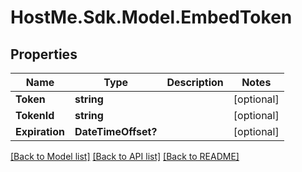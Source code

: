 # HostMe.Sdk.Model.EmbedToken
## Properties

Name | Type | Description | Notes
------------ | ------------- | ------------- | -------------
**Token** | **string** |  | [optional] 
**TokenId** | **string** |  | [optional] 
**Expiration** | **DateTimeOffset?** |  | [optional] 

[[Back to Model list]](../README.md#documentation-for-models) [[Back to API list]](../README.md#documentation-for-api-endpoints) [[Back to README]](../README.md)


